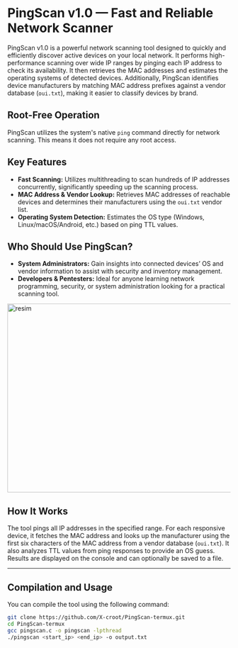 # PingScan v1.0 — Fast and Reliable Network Scanner

PingScan v1.0 is a powerful network scanning tool designed to quickly and efficiently discover active devices on your local network. It performs high-performance scanning over wide IP ranges by pinging each IP address to check its availability. It then retrieves the MAC addresses and estimates the operating systems of detected devices. Additionally, PingScan identifies device manufacturers by matching MAC address prefixes against a vendor database (`oui.txt`), making it easier to classify devices by brand.


## Root-Free Operation
  PingScan utilizes the system's native `ping` command directly for network scanning. This means it does not require any root access.
  
## Key Features

- **Fast Scanning:** Utilizes multithreading to scan hundreds of IP addresses concurrently, significantly speeding up the scanning process.
- **MAC Address & Vendor Lookup:** Retrieves MAC addresses of reachable devices and determines their manufacturers using the `oui.txt` vendor list.
- **Operating System Detection:** Estimates the OS type (Windows, Linux/macOS/Android, etc.) based on ping TTL values.

## Who Should Use PingScan?

- **System Administrators:** Gain insights into connected devices’ OS and vendor information to assist with security and inventory management.
- **Developers & Pentesters:** Ideal for anyone learning network programming, security, or system administration looking for a practical scanning tool.
<img width="904" height="426" alt="resim" src="https://github.com/user-attachments/assets/a87e7c99-382d-4911-8eaa-feac2e6f0e7c" />


## How It Works

The tool pings all IP addresses in the specified range. For each responsive device, it fetches the MAC address and looks up the manufacturer using the first six characters of the MAC address from a vendor database (`oui.txt`). It also analyzes TTL values from ping responses to provide an OS guess. Results are displayed on the console and can optionally be saved to a file.

---

## Compilation and Usage

You can compile the tool using the following command:

```bash
git clone https://github.com/X-croot/PingScan-termux.git
cd PingScan-termux
gcc pingscan.c -o pingscan -lpthread
./pingscan <start_ip> <end_ip> -o output.txt

